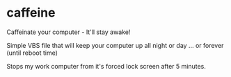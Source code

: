 # caffeine
Caffeinate your computer - It'll stay awake!

Simple VBS file that will keep your computer up all night or day ... or forever (until reboot time)

Stops my work computer from it's forced lock screen after 5 minutes.